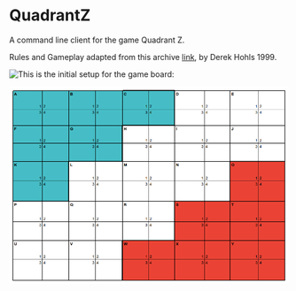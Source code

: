 # QuadrantZ
A command line client for the game Quadrant Z.

Rules and Gameplay adapted from this archive [link](http://web.archive.org/web/20070419232114/http://www.boardgames.za.net/gamesbook/mygames/quad-z.htm), by Derek Hohls 1999.


![This](https://docs.google.com/spreadsheets/d/1RIuAiVVTHDf63rVZyJDMhRWgIkl3lfeoc5x6ANbSi6w/edit?usp=sharing) is the initial setup for the game board:

![Startup board](./QuadrantZ.png)
